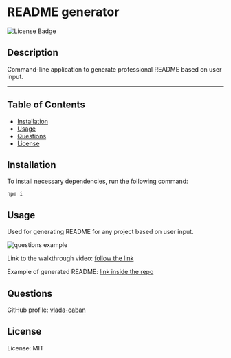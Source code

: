 # README generator 
  ![License Badge](https://img.shields.io/badge/License-MIT-green)

  ## Description 

  Command-line application to generate professional README based on user input. 

  ---

  ## Table of Contents

- [Installation](#installation)
- [Usage](#usage)
- [Questions](#questions)
- [License](#license)

## Installation

To install necessary dependencies, run the following command:

```npm i```

## Usage

Used for generating README for any project based on user input.

![questions example](./images/screenshot-questions-example.png)

Link to the walkthrough video: [follow the link](https://drive.google.com/file/d/16xtVbNYhkFr4D2Ta0VsOJeXT4qS4isHi/view?usp=sharing)

Example of generated README: [link inside the repo](./generatedREADME/README.md)

## Questions
GitHub profile: [vlada-caban](https://github.com/vlada-caban)

## License 
  License: MIT